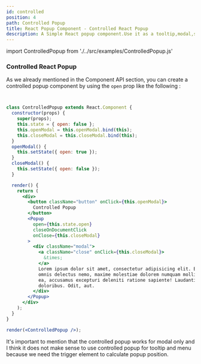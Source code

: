 ```yaml
---
id: controlled
position: 4
path: Controlled Popup
title: React Popup Component - Controlled React Popup
description: A Simple React popup component.Use it as a tooltip,modal,sub-menu and match more, In this Tuto, we introduce how you can create a controlled popup, so you can control you popup state completely ...
---
```


import ControlledPopup from './../src/examples/ControlledPopup.js'

### Controlled React Popup

As we already mentioned in the Component API section, you can create a controlled popup component by using the `open` prop like the following :

```jsx live=true


class ControlledPopup extends React.Component {
  constructor(props) {
    super(props);
    this.state = { open: false };
    this.openModal = this.openModal.bind(this);
    this.closeModal = this.closeModal.bind(this);
  }
  openModal() {
    this.setState({ open: true });
  }
  closeModal() {
    this.setState({ open: false });
  }

  render() {
    return (
      <div>
        <button className="button" onClick={this.openModal}>
          Controlled Popup
        </button>
        <Popup
          open={this.state.open}
          closeOnDocumentClick
          onClose={this.closeModal}
        >
          <div className="modal">
            <a className="close" onClick={this.closeModal}>
              &times;
            </a>
            Lorem ipsum dolor sit amet, consectetur adipisicing elit. Beatae magni
            omnis delectus nemo, maxime molestiae dolorem numquam mollitia, voluptate
            ea, accusamus excepturi deleniti ratione sapiente! Laudantium, aperiam
            doloribus. Odit, aut.
          </div>
        </Popup>
      </div>
    );
  }
}

render(<ControlledPopup />);
```

It's important to mention that the controlled popup works for modal only and I think it does not make sense to use controlled popup for tooltip and menu because we need the trigger element to calculate popup position.
